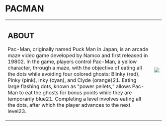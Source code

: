 # PACMAN

<table>
  <tr>
    <td>
      <h2>ABOUT</h2>
      <p>Pac-Man, originally named Puck Man in Japan, is an arcade maze video game developed by Namco and first released in 19802. In the game, players control Pac-Man, a yellow character, through a maze, with the objective of eating all the dots while avoiding four colored ghosts: Blinky (red), Pinky (pink), Inky (cyan), and Clyde (orange)21. Eating large flashing dots, known as "power pellets," allows Pac-Man to eat the ghosts for bonus points while they are temporarily blue21. Completing a level involves eating all the dots, after which the player advances to the next level23.</p>
    </td>
    <td>
      <img src="https://github.com/user-attachments/assets/adf916f8-0cdd-4aa5-a500-ed614b0e680f">
     </td>
  </tr>
</table>
